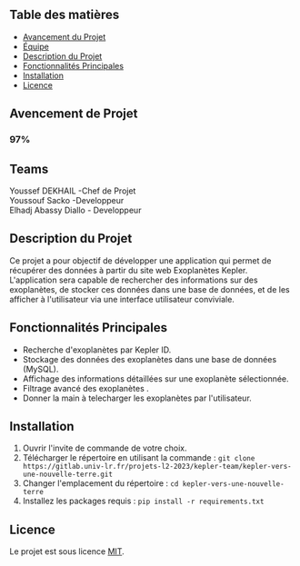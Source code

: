 ## Table des matières
- [Avancement du Projet](#avencement-de-projet)
- [Équipe](#teams)
- [Description du Projet](#description-du-projet)
- [Fonctionnalités Principales](#fonctionnalités-principales)
- [Installation](#installation)
- [Licence](#Licence)

## Avencement de Projet 
<h3 style="font-weight: bold;">97%</h3>

## Teams 
Youssef DEKHAIL -Chef de Projet <br>
Youssouf Sacko  -Developpeur <br>
Elhadj Abassy Diallo - Developpeur <br>
## Description du Projet

Ce projet a pour objectif de développer une application qui permet de récupérer des données à partir du site web Exoplanètes Kepler. L'application sera capable de rechercher des informations sur des exoplanètes, de stocker ces données dans une base de données, et de les afficher à l'utilisateur via une interface utilisateur conviviale.

## Fonctionnalités Principales

- Recherche d'exoplanètes par Kepler ID.
- Stockage des données des exoplanètes dans une base de données (MySQL).
- Affichage des informations détaillées sur une exoplanète sélectionnée.
- Filtrage avancé des exoplanètes .
- Donner la main à telecharger les exoplanètes  par l'utilisateur.

## Installation
1. Ouvrir l'invite de commande de votre choix.
2. Télécharger le répertoire en utilisant la commande : `git clone https://gitlab.univ-lr.fr/projets-l2-2023/kepler-team/kepler-vers-une-nouvelle-terre.git`
3. Changer l'emplacement du répertoire : `cd kepler-vers-une-nouvelle-terre`
4. Installez les packages requis : `pip install -r requirements.txt`


## Licence
Le projet est sous licence [MIT](./LICENSE).
